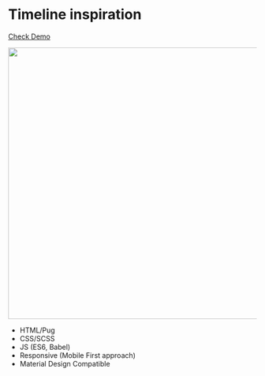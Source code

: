 # Timeline inspiration

[Check Demo](https://codepen.io/nat-davydova/pen/xxKOdvv)

<img src="http://natali-davydova.me/assets/img/portfolio/timeline/sample.jpg" width="550" />

- HTML/Pug
- CSS/SCSS
- JS (ES6, Babel)
- Responsive (Mobile First approach)
- Material Design Compatible


 
